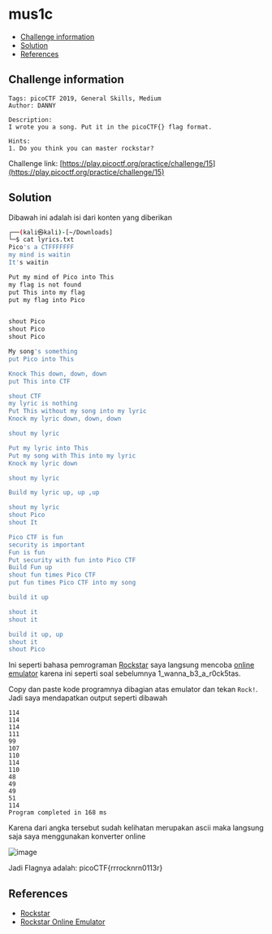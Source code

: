 # mus1c

- [Challenge information](#challenge-information)
- [Solution](#solution)
- [References](#references)

## Challenge information
```
Tags: picoCTF 2019, General Skills, Medium
Author: DANNY

Description:
I wrote you a song. Put it in the picoCTF{} flag format.

Hints:
1. Do you think you can master rockstar?
```
Challenge link: [https://play.picoctf.org/practice/challenge/15](https://play.picoctf.org/practice/challenge/15)

## Solution

Dibawah ini adalah isi dari konten yang diberikan
```bash
┌──(kali㉿kali)-[~/Downloads]
└─$ cat lyrics.txt              
Pico's a CTFFFFFFF
my mind is waitin
It's waitin

Put my mind of Pico into This
my flag is not found
put This into my flag
put my flag into Pico


shout Pico
shout Pico
shout Pico

My song's something
put Pico into This

Knock This down, down, down
put This into CTF

shout CTF
my lyric is nothing
Put This without my song into my lyric
Knock my lyric down, down, down

shout my lyric

Put my lyric into This
Put my song with This into my lyric
Knock my lyric down

shout my lyric

Build my lyric up, up ,up

shout my lyric
shout Pico
shout It

Pico CTF is fun
security is important
Fun is fun
Put security with fun into Pico CTF
Build Fun up
shout fun times Pico CTF
put fun times Pico CTF into my song

build it up

shout it
shout it

build it up, up
shout it
shout Pico
```

Ini seperti bahasa pemrograman [Rockstar](https://esolangs.org/wiki/Rockstar) saya langsung mencoba [online emulator](https://codewithrockstar.com/online) karena ini seperti soal sebelumnya 1_wanna_b3_a_r0ck5tas.

Copy dan paste kode programnya dibagian atas emulator dan tekan `Rock!`.  
Jadi saya mendapatkan output seperti dibawah
```
114
114
114
111
99
107
110
114
110
48
49
49
51
114
Program completed in 168 ms
```

Karena dari angka tersebut sudah kelihatan merupakan ascii maka langsung saja saya menggunakan konverter online 

![image](https://github.com/user-attachments/assets/9152d8df-b37f-4dd6-a3fb-e12caf25707a)

Jadi Flagnya adalah: picoCTF{rrrocknrn0113r}

## References

- [Rockstar](https://esolangs.org/wiki/Rockstar)
- [Rockstar Online Emulator](https://codewithrockstar.com/online)
